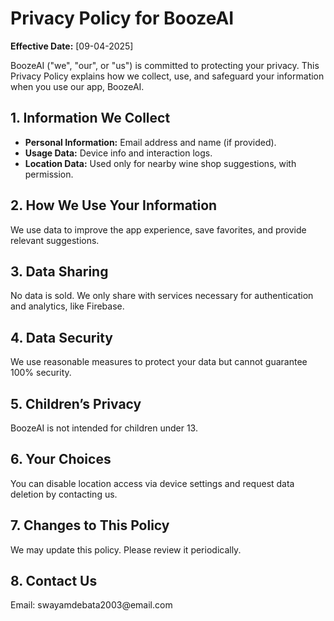 <!DOCTYPE html>
<html lang="en">
<body>
  <h1>Privacy Policy for BoozeAI</h1>
  <p><strong>Effective Date:</strong> [09-04-2025]</p>

  <p>BoozeAI ("we", "our", or "us") is committed to protecting your privacy. This Privacy Policy explains how we collect, use, and safeguard your information when you use our app, BoozeAI.</p>

  <h2>1. Information We Collect</h2>
  <ul>
    <li><strong>Personal Information:</strong> Email address and name (if provided).</li>
    <li><strong>Usage Data:</strong> Device info and interaction logs.</li>
    <li><strong>Location Data:</strong> Used only for nearby wine shop suggestions, with permission.</li>
  </ul>

  <h2>2. How We Use Your Information</h2>
  <p>We use data to improve the app experience, save favorites, and provide relevant suggestions.</p>

  <h2>3. Data Sharing</h2>
  <p>No data is sold. We only share with services necessary for authentication and analytics, like Firebase.</p>

  <h2>4. Data Security</h2>
  <p>We use reasonable measures to protect your data but cannot guarantee 100% security.</p>

  <h2>5. Children’s Privacy</h2>
  <p>BoozeAI is not intended for children under 13.</p>

  <h2>6. Your Choices</h2>
  <p>You can disable location access via device settings and request data deletion by contacting us.</p>

  <h2>7. Changes to This Policy</h2>
  <p>We may update this policy. Please review it periodically.</p>

  <h2>8. Contact Us</h2>
  <p>Email: swayamdebata2003@email.com</p>
</body>
</html>
